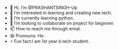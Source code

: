 - 👋 Hi, I’m @PRASHANTSINGH-Up
- 👀 I’m interested in learning and creating new tech.
- 🌱 I’m currently learning python.
- 💞️ I’m looking to collaborate on project for beginner.
- 📫 How to reach me through emial.
- 😄 Pronouns: He.
- ⚡ Fun fact:I am 1st year b.tech student.

<!---
PRASHANTSINGH-Up/PRASHANTSINGH-Up is a ✨ special ✨ repository because its `README.md` (this file) appears on your GitHub profile.
You can click the Preview link to take a look at your changes.
--->
